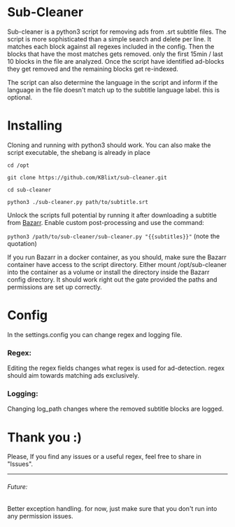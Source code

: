 # Sub-Cleaner
Sub-cleaner is a python3 script for removing ads from .srt subtitle files.
The script is more sophisticated than a simple search and delete per line.
It matches each block against all regexes included in the config. Then the blocks that 
have the most matches gets removed. only the first 15min / last 10 blocks 
in the file are analyzed.
Once the script have identified ad-blocks they get removed and the remaining blocks 
get re-indexed.

The script can also determine the language in the script and inform if the language 
in the file doesn't match up to the subtitle language label. this is optional.

# Installing
Cloning and running with python3 should work. 
You can also make the script executable, the shebang is already in place

```cd /opt```

```git clone https://github.com/KBlixt/sub-cleaner.git```

```cd sub-cleaner```

```python3 ./sub-cleaner.py path/to/subtitle.srt```

Unlock the scripts full potential by running it after downloading a subtitle from 
[Bazarr](https://github.com/morpheus65535/bazarr). Enable custom post-processing and use
the command:

```python3 /path/to/sub-cleaner/sub-cleaner.py "{{subtitles}}"``` (note the quotation)

If you run Bazarr in a docker container, as you should,
make sure the Bazarr container have access to the script directory. Either
mount /opt/sub-cleaner into the container as a volume or install the directory inside 
the Bazarr config directory. It should work 
right out the gate provided the paths and permissions are set up correctly.

# Config
In the settings.config you can change regex and logging file.

### Regex:
Editing the regex fields changes what regex is used for ad-detection. 
regex should aim towards matching ads exclusively. 

### Logging:
Changing log_path changes where the removed subtitle blocks are logged.

# Thank you :)
Please, If you find any issues or a useful regex, feel free to share in "Issues".

__________________
###### Future:
Better exception handling. for now, 
just make sure that you don't run into any permission issues.
